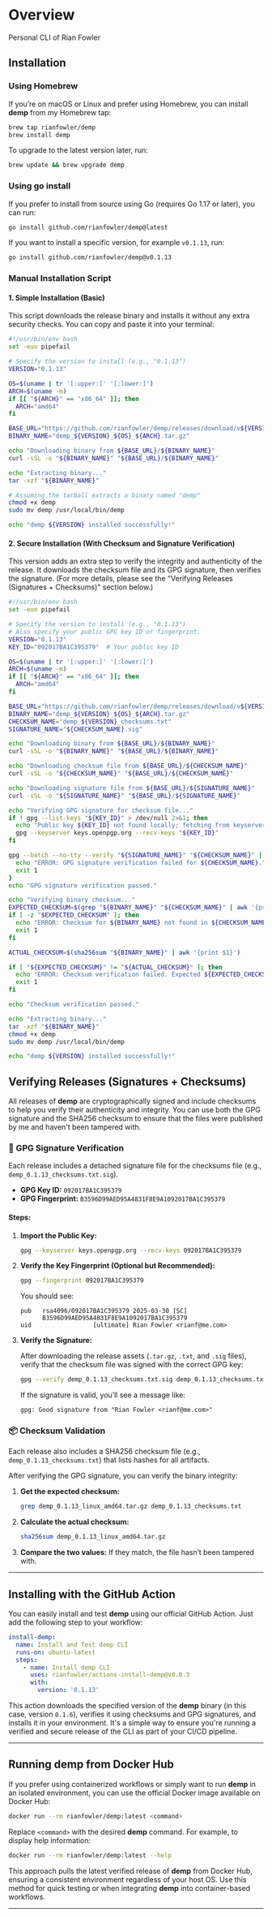 # Overview
Personal CLI of Rian Fowler

## Installation

### Using Homebrew

If you’re on macOS or Linux and prefer using Homebrew, you can install **demp** from my Homebrew tap:

```bash
brew tap rianfowler/demp
brew install demp
```

To upgrade to the latest version later, run:

```bash
brew update && brew upgrade demp
```

### Using go install

If you prefer to install from source using Go (requires Go 1.17 or later), you can run:

```bash
go install github.com/rianfowler/demp@latest
```

If you want to install a specific version, for example `v0.1.13`, run:

```bash
go install github.com/rianfowler/demp@v0.1.13
```

### Manual Installation Script

#### 1. Simple Installation (Basic)

This script downloads the release binary and installs it without any extra security checks. You can copy and paste it into your terminal:

```bash
#!/usr/bin/env bash
set -euo pipefail

# Specify the version to install (e.g., "0.1.13")
VERSION="0.1.13"

OS=$(uname | tr '[:upper:]' '[:lower:]')
ARCH=$(uname -m)
if [[ "${ARCH}" == "x86_64" ]]; then
  ARCH="amd64"
fi

BASE_URL="https://github.com/rianfowler/demp/releases/download/v${VERSION}"
BINARY_NAME="demp_${VERSION}_${OS}_${ARCH}.tar.gz"

echo "Downloading binary from ${BASE_URL}/${BINARY_NAME}"
curl -sSL -o "${BINARY_NAME}" "${BASE_URL}/${BINARY_NAME}"

echo "Extracting binary..."
tar -xzf "${BINARY_NAME}"

# Assuming the tarball extracts a binary named "demp"
chmod +x demp
sudo mv demp /usr/local/bin/demp

echo "demp ${VERSION} installed successfully!"
```

#### 2. Secure Installation (With Checksum and Signature Verification)

This version adds an extra step to verify the integrity and authenticity of the release. It downloads the checksum file and its GPG signature, then verifies the signature. (For more details, please see the "Verifying Releases (Signatures + Checksums)" section below.)

```bash
#!/usr/bin/env bash
set -euo pipefail

# Specify the version to install (e.g., "0.1.13")
# Also specify your public GPG key ID or fingerprint.
VERSION="0.1.13"
KEY_ID="092017BA1C395379"  # Your public key ID

OS=$(uname | tr '[:upper:]' '[:lower:]')
ARCH=$(uname -m)
if [[ "${ARCH}" == "x86_64" ]]; then
  ARCH="amd64"
fi

BASE_URL="https://github.com/rianfowler/demp/releases/download/v${VERSION}"
BINARY_NAME="demp_${VERSION}_${OS}_${ARCH}.tar.gz"
CHECKSUM_NAME="demp_${VERSION}_checksums.txt"
SIGNATURE_NAME="${CHECKSUM_NAME}.sig"

echo "Downloading binary from ${BASE_URL}/${BINARY_NAME}"
curl -sSL -o "${BINARY_NAME}" "${BASE_URL}/${BINARY_NAME}"

echo "Downloading checksum file from ${BASE_URL}/${CHECKSUM_NAME}"
curl -sSL -o "${CHECKSUM_NAME}" "${BASE_URL}/${CHECKSUM_NAME}"

echo "Downloading signature file from ${BASE_URL}/${SIGNATURE_NAME}"
curl -sSL -o "${SIGNATURE_NAME}" "${BASE_URL}/${SIGNATURE_NAME}"

echo "Verifying GPG signature for checksum file..."
if ! gpg --list-keys "${KEY_ID}" > /dev/null 2>&1; then
  echo "Public key ${KEY_ID} not found locally; fetching from keyserver..."
  gpg --keyserver keys.openpgp.org --recv-keys "${KEY_ID}"
fi

gpg --batch --no-tty --verify "${SIGNATURE_NAME}" "${CHECKSUM_NAME}" || {
  echo "ERROR: GPG signature verification failed for ${CHECKSUM_NAME}."
  exit 1
}
echo "GPG signature verification passed."

echo "Verifying binary checksum..."
EXPECTED_CHECKSUM=$(grep "${BINARY_NAME}" "${CHECKSUM_NAME}" | awk '{print $1}')
if [ -z "$EXPECTED_CHECKSUM" ]; then
  echo "ERROR: Checksum for ${BINARY_NAME} not found in ${CHECKSUM_NAME}."
  exit 1
fi

ACTUAL_CHECKSUM=$(sha256sum "${BINARY_NAME}" | awk '{print $1}')

if [ "${EXPECTED_CHECKSUM}" != "${ACTUAL_CHECKSUM}" ]; then
  echo "ERROR: Checksum verification failed. Expected ${EXPECTED_CHECKSUM} but got ${ACTUAL_CHECKSUM}."
  exit 1
fi

echo "Checksum verification passed."

echo "Extracting binary..."
tar -xzf "${BINARY_NAME}"
chmod +x demp
sudo mv demp /usr/local/bin/demp

echo "demp ${VERSION} installed successfully!"
```

## Verifying Releases (Signatures + Checksums)

All releases of **demp** are cryptographically signed and include checksums to help you verify their authenticity and integrity. You can use both the GPG signature and the SHA256 checksum to ensure that the files were published by me and haven't been tampered with.

### 🔐 GPG Signature Verification

Each release includes a detached signature file for the checksums file (e.g., `demp_0.1.13_checksums.txt.sig`).

- **GPG Key ID:** `092017BA1C395379`
- **GPG Fingerprint:** `B3596D99AED95A4831F8E9A1092017BA1C395379`

#### Steps:

1. **Import the Public Key:**

   ```bash
   gpg --keyserver keys.openpgp.org --recv-keys 092017BA1C395379
   ```

2. **Verify the Key Fingerprint (Optional but Recommended):**

   ```bash
   gpg --fingerprint 092017BA1C395379
   ```

   You should see:

   ```
   pub   rsa4096/092017BA1C395379 2025-03-30 [SC]
         B3596D99AED95A4831F8E9A1092017BA1C395379
   uid                 [ultimate] Rian Fowler <rianf@me.com>
   ```

3. **Verify the Signature:**

   After downloading the release assets (`.tar.gz`, `.txt`, and `.sig` files), verify that the checksum file was signed with the correct GPG key:

   ```bash
   gpg --verify demp_0.1.13_checksums.txt.sig demp_0.1.13_checksums.txt
   ```

   If the signature is valid, you’ll see a message like:

   ```
   gpg: Good signature from "Rian Fowler <rianf@me.com>"
   ```

### 📦 Checksum Validation

Each release also includes a SHA256 checksum file (e.g., `demp_0.1.13_checksums.txt`) that lists hashes for all artifacts.

After verifying the GPG signature, you can verify the binary integrity:

1. **Get the expected checksum:**

   ```bash
   grep demp_0.1.13_linux_amd64.tar.gz demp_0.1.13_checksums.txt
   ```

2. **Calculate the actual checksum:**

   ```bash
   sha256sum demp_0.1.13_linux_amd64.tar.gz
   ```

3. **Compare the two values:**
   If they match, the file hasn’t been tampered with.

---

## Installing with the GitHub Action

You can easily install and test **demp** using our official GitHub Action. Just add the following step to your workflow:

```yaml
install-demp:
  name: Install and Test demp CLI
  runs-on: ubuntu-latest
  steps:
    - name: Install demp CLI
      uses: rianfowler/actions-install-demp@v0.0.3
      with:
        version: '0.1.13'
```

This action downloads the specified version of the **demp** binary (in this case, version `0.1.6`), verifies it using checksums and GPG signatures, and installs it in your environment. It's a simple way to ensure you're running a verified and secure release of the CLI as part of your CI/CD pipeline.

---

## Running demp from Docker Hub

If you prefer using containerized workflows or simply want to run **demp** in an isolated environment, you can use the official Docker image available on Docker Hub:

```bash
docker run --rm rianfowler/demp:latest <command>
```

Replace `<command>` with the desired **demp** command. For example, to display help information:

```bash
docker run --rm rianfowler/demp:latest --help
```

This approach pulls the latest verified release of **demp** from Docker Hub, ensuring a consistent environment regardless of your host OS. Use this method for quick testing or when integrating **demp** into container-based workflows.

---
